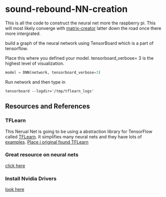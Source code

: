 # sound-rebound-NN-creation #
This is all the code to construct the neural net more the raspberry pi.  This will most likely converge with [matrix-creator](https://github.com/brendena/sound-rebound-matrix-creator) latter down the road once there more intergrated.  

build a graph of the neural network using TensorBoard which is a part of tensorflow.

Place this where you defined your model.  tensorboard_verbose= 3 is the highest level of visualization.

```python
model = DNN(network, tensorboard_verbose=3)
```

Run network and then type in

`tensorboard --logdir='/tmp/tflearn_logs'` 



## Resources and References

### TFLearn
This Nerual Net is going to be using a abstraction library for TensorFlow called [TFLearn](http://tflearn.org/).  It simplifies many neural nets and they have lots of [examples](http://tflearn.org/examples/).  [Place i original found TFLearn](https://pythonprogramming.net/tflearn-machine-learning-tutorial/)

### Great resource on neural nets
[click here](https://pythonprogramming.net/recurrent-neural-network-rnn-lstm-machine-learning-tutorial/)


### Install Nvidia Drivers
[look here](https://github.com/brendena/sound-rebound-matrix-creator)
